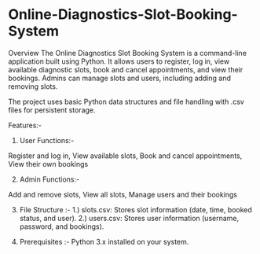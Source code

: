 # Online-Diagnostics-Slot-Booking-System

Overview
The Online Diagnostics Slot Booking System is a command-line application built using Python. It allows users to register, log in, view available diagnostic slots, book and cancel appointments, and view their bookings. Admins can manage slots and users, including adding and removing slots.

The project uses basic Python data structures and file handling with .csv files for persistent storage.

Features:-

1. User Functions:-

  Register and log in, 
  View available slots, 
  Book and cancel appointments, 
  View their own bookings

2. Admin Functions:-

  Add and remove slots, 
  View all slots, 
  Manage users and their bookings

3. File Structure :- 
  1.) slots.csv: Stores slot information (date, time, booked status, and user).
  2.) users.csv: Stores user information (username, password, and bookings).

4. Prerequisites :-
  Python 3.x installed on your system.
